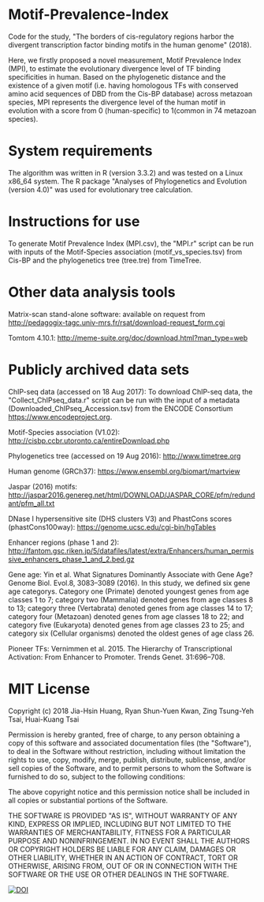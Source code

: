 # Motif-Prevalence-Index
Code for the study, "The borders of cis-regulatory regions harbor the divergent transcription factor binding motifs in the human genome" (2018).

Here, we firstly proposed a novel measurement, Motif Prevalence Index (MPI), to estimate the evolutionary divergence level of TF binding specificities in human. Based on the phylogenetic distance and the existence of a given motif (i.e. having homologous TFs with conserved amino acid sequences of DBD from the Cis-BP database) across metazoan species, MPI represents the divergence level of the human motif in evolution with a score from 0 (human-specific) to 1(common in 74 metazoan species).

# System requirements
The algorithm was written in R (version 3.3.2) and was tested on a Linux x86_64 system. The R package "Analyses of Phylogenetics and Evolution (version 4.0)" was used for evolutionary tree calculation.

# Instructions for use 
To generate Motif Prevalence Index (MPI.csv), the "MPI.r" script can be run with inputs of the Motif-Species association (motif_vs_species.tsv) from Cis-BP and the phylogenetics tree (tree.tre) from TimeTree.

# Other data analysis tools
Matrix-scan stand-alone software: available on request from http://pedagogix-tagc.univ-mrs.fr/rsat/download-request_form.cgi

Tomtom 4.10.1: http://meme-suite.org/doc/download.html?man_type=web

# Publicly archived data sets
ChIP-seq data (accessed on 18 Aug 2017): To download ChIP-seq data, the "Collect_ChIPseq_data.r" script can be run with the input of a metadata (Downloaded_ChIPseq_Accession.tsv) from the ENCODE Consortium https://www.encodeproject.org.

Motif-Species association (V1.02): http://cisbp.ccbr.utoronto.ca/entireDownload.php

Phylogenetics tree (accessed on 19 Aug 2016): http://www.timetree.org

Human genome (GRCh37): https://www.ensembl.org/biomart/martview

Jaspar (2016) motifs: http://jaspar2016.genereg.net/html/DOWNLOAD/JASPAR_CORE/pfm/redundant/pfm_all.txt

DNase I hypersensitive site (DHS clusters V3) and PhastCons scores (phastCons100way): https://genome.ucsc.edu/cgi-bin/hgTables

Enhancer regions (phase 1 and 2): http://fantom.gsc.riken.jp/5/datafiles/latest/extra/Enhancers/human_permissive_enhancers_phase_1_and_2.bed.gz

Gene age: Yin et al. What Signatures Dominantly Associate with Gene Age? Genome Biol. Evol.8, 3083–3089 (2016). 
In this study, we defined six gene age categorys. Category one (Primate) denoted youngest genes from age classes 1 to 7; category two (Mammalia) denoted genes from age classes 8 to 13; category three (Vertabrata) denoted genes from age classes 14 to 17; category four (Metazoan) denoted genes from age classes 18 to 22; and category five (Eukaryota) denoted genes from age classes 23 to 25; and category six (Cellular organisms) denoted the oldest genes of age class 26.

Pioneer TFs: Vernimmen et al. 2015. The Hierarchy of Transcriptional Activation: From Enhancer to Promoter. Trends Genet. 31:696–708.

# MIT License
Copyright (c) 2018 Jia-Hsin Huang, Ryan Shun-Yuen Kwan, Zing Tsung-Yeh Tsai, Huai-Kuang Tsai

Permission is hereby granted, free of charge, to any person obtaining a copy of this software and associated documentation files (the "Software"), to deal in the Software without restriction, including without limitation the rights to use, copy, modify, merge, publish, distribute, sublicense, and/or sell copies of the Software, and to permit persons to whom the Software is furnished to do so, subject to the following conditions:

The above copyright notice and this permission notice shall be included in all copies or substantial portions of the Software.

THE SOFTWARE IS PROVIDED "AS IS", WITHOUT WARRANTY OF ANY KIND, EXPRESS OR IMPLIED, INCLUDING BUT NOT LIMITED TO THE WARRANTIES OF MERCHANTABILITY, FITNESS FOR A PARTICULAR PURPOSE AND NONINFRINGEMENT. IN NO EVENT SHALL THE AUTHORS OR COPYRIGHT HOLDERS BE LIABLE FOR ANY CLAIM, DAMAGES OR OTHER LIABILITY, WHETHER IN AN ACTION OF CONTRACT, TORT OR OTHERWISE, ARISING FROM, OUT OF OR IN CONNECTION WITH THE SOFTWARE OR THE USE OR OTHER DEALINGS IN THE SOFTWARE.

<a href="https://doi.org/10.5281/zenodo.1208608"><img src="https://zenodo.org/badge/DOI/10.5281/zenodo.1208608.svg" alt="DOI"></a>
